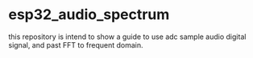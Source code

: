 # esp32_audio_spectrum
this repository is intend to show a guide to use adc sample audio digital signal, and past FFT to frequent domain.
